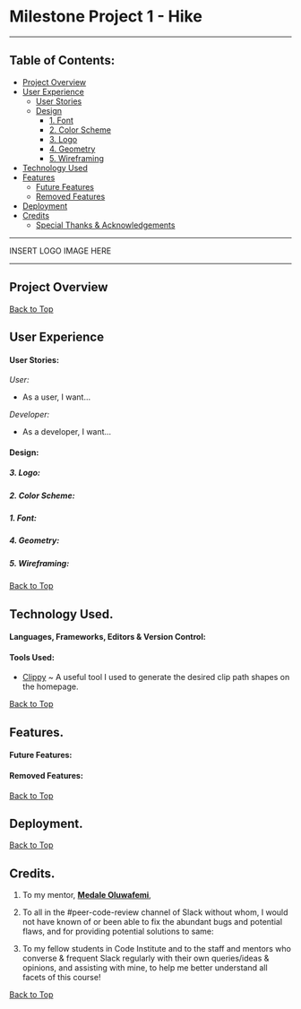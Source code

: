 # Milestone Project 1 - Hike
***

## Table of Contents:

* [Project Overview](#project-overview)
* [User Experience](#user-experience)
    * [User Stories](#user-stories)
    * [Design](#design)
        * [1. Font](#1-font)
        * [2. Color Scheme](#2-color-scheme)
        * [3. Logo](#3-logo)
        * [4. Geometry](#4-geometry)
        * [5. Wireframing](#5-wireframing)
* [Technology Used](#technology-used)
* [Features](#features)
    * [Future Features](#future-features)
    * [Removed Features](#removed-features)
* [Deployment](#deployment)
* [Credits](#credits)
    * [Special Thanks & Acknowledgements](#special-thanks--acknowledgements)

***

INSERT LOGO IMAGE HERE

***

## Project Overview


[Back to Top](#table-of-contents) 

## User Experience

#### User Stories:

_User:_
* As a user, I want...

_Developer:_
* As a developer, I want...


#### Design:

##### 3. Logo:

##### 2. Color Scheme:
  
##### 1. Font:

##### 4. Geometry: 
 
##### 5. Wireframing:


[Back to Top](#table-of-contents)

## Technology Used.

#### Languages, Frameworks, Editors & Version Control:

#### Tools Used:
* <a href="https://bennettfeely.com/clippy/">Clippy</a> ~ A useful tool I used to generate the desired clip path shapes on the homepage.


[Back to Top](#table-of-contents)

## Features.

#### Future Features:

#### Removed Features:

[Back to Top](#table-of-contents)

## Deployment.

[Back to Top](#table-of-contents)

## Credits.

1. To my mentor, <a href="https://github.com/5pence">**Medale Oluwafemi**</a>,

2. To all in the #peer-code-review channel of Slack without whom, I would not have known of or been able to fix the abundant bugs and potential flaws, and for providing potential
solutions to same:

3. To my fellow students in Code Institute and to the staff and mentors who converse & frequent Slack regularly with their own queries/ideas & opinions, and assisting with mine, to help me better understand all facets of this course!

[Back to Top](#table-of-contents)